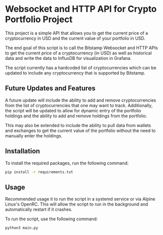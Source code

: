 # Websocket and HTTP API for Crypto Portfolio Project

This project is a simple API that allows you to get the current price of a cryptocurrency in USD and the current value of your portfolio in USD.

The end goal of this script is to call the Bitstamp Websocket and HTTP APIs to get the current price of a cryptocurrency (in USD) as well as historical data and write the data to InfluxDB for visualization in Grafana.

The script currently has a hardcoded list of cryptocurrencies which can be updated to include any cryptocurrency that is supported by Bitstamp.

## Future Updates and Features

A future update will include the ability to add and remove cryptocurrencies from the list of cryptocurrencies that one may want to track. Additionally, the script will be updated to allow for dynamic entry of the portfolio holdings and the ability to add and remove holdings from the portfolio.

This may also be extended to include the ability to pull data from wallets and exchanges to get the current value of the portfolio without the need to manually enter the holdings.

## Installation

To install the required packages, run the following command:

```bash
pip install -r requirements.txt
```

## Usage

Recommended usage it to run the script in a systemd service or via Alpine Linux's OpenRC. This will allow the script to run in the background and automatically restart if it crashes.

To run the script, use the following command:

```bash
python3 main.py
```

